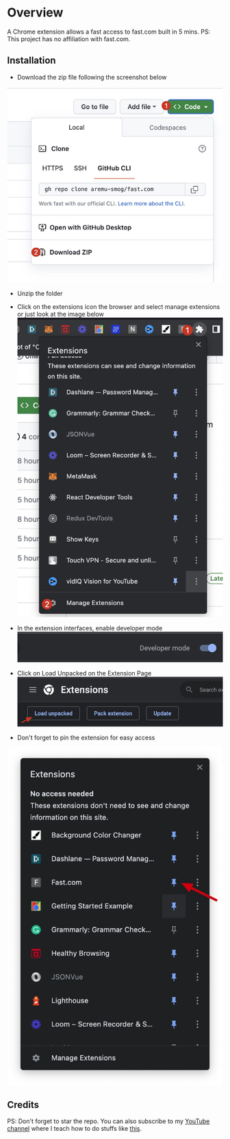 # Overview

A Chrome extension allows a fast access to fast.com built in 5 mins. PS: This project has no affiliation with fast.com.

## Installation

- Download the zip file following the screenshot below

![Download zip](./download-zip.jpg)

- Unzip the folder

- Click on the extensions icon the browser and select manage extensions or just look at the image below
  ![Step 1](./step-1.jpg)
- In the extension interfaces, enable developer mode
  ![Step 2](./step-2.jpg)
- Click on Load Unpacked on the Extension Page
  ![Step 3](./step-3.jpg)
- Don't forget to pin the extension for easy access

![Step 4](./step-4.jpg)

## Credits

PS: Don't forget to star the repo. You can also subscribe to my [YouTube channel](https://www.youtube.com/@webboss) where I teach how to do stuffs like [this](https://youtu.be/Es7Ehag46YE).
